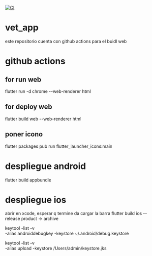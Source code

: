 [![CI](https://github.com/joalmr/veterinary_app/actions/workflows/ci.yml/badge.svg?branch=master)](https://github.com/joalmr/veterinary_app/actions/workflows/ci.yml)

# vet_app

este repositorio cuenta con github actions para el buidl web

# github actions

## for run web
flutter run -d chrome --web-renderer html

## for deploy web
flutter build web --web-renderer html

## poner icono
flutter packages pub run flutter_launcher_icons:main

# despliegue android
flutter build appbundle

# despliegue ios 
abrir en xcode, esperar q termine da cargar la barra
flutter build ios --release
product -> archive

keytool -list -v \
-alias androiddebugkey -keystore ~/.android/debug.keystore


keytool -list -v \
-alias upload -keystore /Users/admin/keystore.jks
